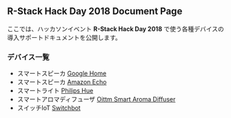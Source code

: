 ## R-Stack Hack Day 2018 Document Page

ここでは、ハッカソンイベント **R-Stack Hack Day 2018** で使う各種デバイスの導入サポートドキュメントを公開します。

### デバイス一覧

- スマートスピーカ [Google Home](google_home.md)
- スマートスピーカ [Amazon Echo](echo.md)
- スマートライト [Philips Hue](hue.md)
- スマートアロマディフューザ [Oittm Smart Aroma Diffuser](oittm.md)
- スイッチIoT [Switchbot](switchbot.md)
